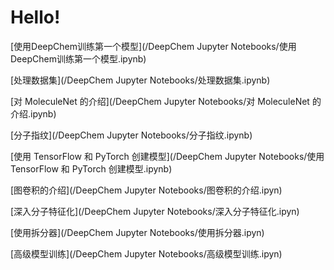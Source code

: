 Hello!
================================================
[使用DeepChem训练第一个模型](/DeepChem Jupyter Notebooks/使用DeepChem训练第一个模型.ipynb)

[处理数据集](/DeepChem Jupyter Notebooks/处理数据集.ipynb)

[对 MoleculeNet 的介绍](/DeepChem Jupyter Notebooks/对 MoleculeNet 的介绍.ipynb)

[分子指纹](/DeepChem Jupyter Notebooks/分子指纹.ipynb)

[使用 TensorFlow 和 PyTorch 创建模型](/DeepChem Jupyter Notebooks/使用 TensorFlow 和 PyTorch 创建模型.ipynb)

[图卷积的介绍](/DeepChem Jupyter Notebooks/图卷积的介绍.ipyn)

[深入分子特征化](/DeepChem Jupyter Notebooks/深入分子特征化.ipyn)

[使用拆分器](/DeepChem Jupyter Notebooks/使用拆分器.ipyn)

[高级模型训练](/DeepChem Jupyter Notebooks/高级模型训练.ipyn)